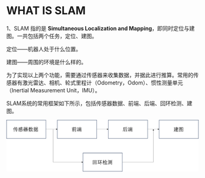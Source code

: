 # WHAT IS SLAM
1、SLAM 指的是 **Simultaneous Localization and Mapping**，即同时定位与建图。一共包括两个任务，定位、建图。

定位——机器人处于什么位置。

建图——周围的环境是什么样的。

为了实现以上两个功能，需要通过传感器来收集数据，并据此进行推算。常用的传感器有激光雷达、相机、轮式里程计（Odometry，Odom）、惯性测量单元（Inertial Measurement Unit，IMU）。

SLAM系统的常用框架如下所示，包括传感器数据、前端、后端、回环检测、建图。

![SLAM FRAMEWORK](./images/SLAM_FRAMEWORK.png)
